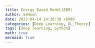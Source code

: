 ```yaml
---
title: Energy Based Model(EBM)
author: SeHoon
date: 2023-04-14 14:30:30 +0900
categories: [Deep Learning, DL_Theory]
tags: [deep learning, python]
math: true
mermaid: true
---
```


